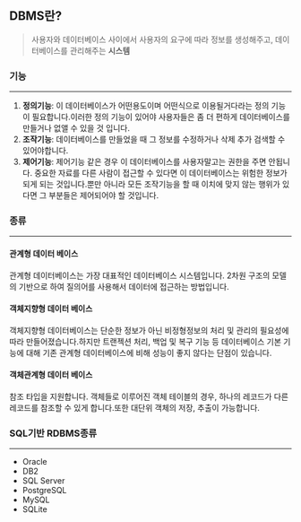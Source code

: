 ## DBMS란?

> 사용자와 데이터베이스 사이에서 사용자의 요구에 따라 정보를 생성해주고, 데이터베이스를 관리해주는 **시스템**

### 기능

----

1. **정의기능**: 이 데이터베이스가 어떤용도이며 어떤식으로 이용될거다라는 정의 기능이 필요합니다.이러한 정의 기능이 있어야 사용자들은 좀 더 편하게 데이터베이스를 만들거나 없앨 수 있을 것 입니다.
2. **조작기능**: 데이터베이스를 만들었을 때 그 정보를 수정하거나 삭제 추가 검색할 수 있어야합니다.
3. **제어기능**: 제어기능 같은 경우 이 데이터베이스를 사용자말고는 권한을 주면 안됩니다. 중요한 자료를 다른 사람이 접근할 수 있다면 이 데이터베이스는 위험한 정보가 되게 되는 것입니다.뿐만 아니라 모든 조작기능을 할 때 이치에 맞지 않는 행위가 있다면 그 부분들은 제어되어야 할 것입니다.

### 종류

---

#### 관계형 데이터 베이스

관계형 데이터베이스는 가장 대표적인 데이터베이스 시스템입니다. 2차원 구조의 모델의 기반으로 하여 질의어를 사용해서 데이터에 접근하는 방법입니다.

#### 객체지향형 데이터 베이스

객체지향형 데이터베이스는 단순한 정보가 아닌 비정형정보의 처리 및 관리의 필요성에 따라 만들어졌습니다.하지만 트랜젝션 처리, 백업 및 복구 기능 등 데이터베이스 기본 기능에 대해 기존 관계형 데이터베이스에 비해 성능이 좋지 않다는 단점이 있습니다.

#### 객체관계형 데이터 베이스

참조 타입을 지원합니다. 객체들로 이루어진 객체 테이블의 경우, 하나의 레코드가 다른 레코드를 참조할 수 있게 합니다.또한 대단위 객체의 저장, 추출이 가능합니다.

### SQL기반 RDBMS종류

----

- Oracle
- DB2
- SQL Server
- PostgreSQL
- MySQL
- SQLite